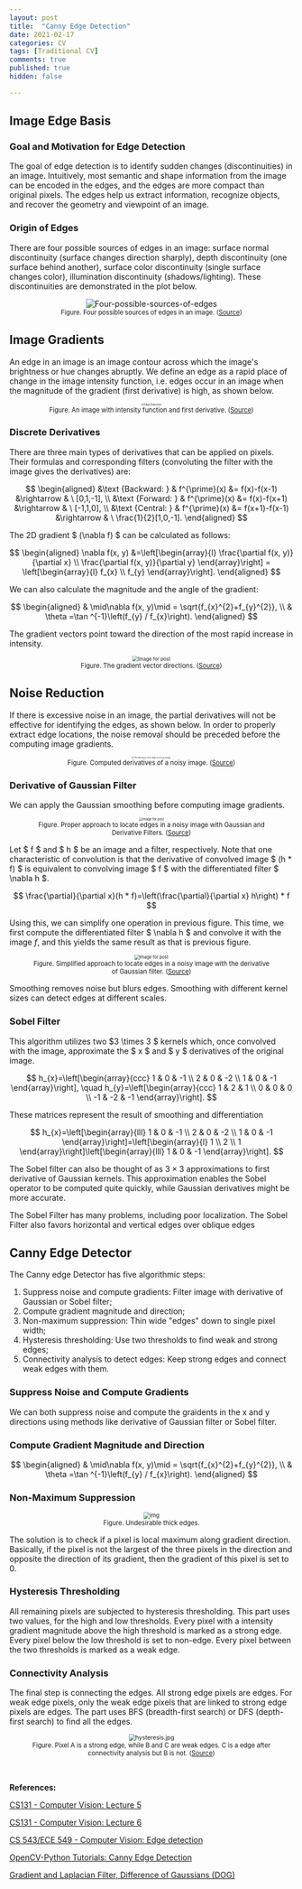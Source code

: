 ```yaml
---
layout: post
title:  "Canny Edge Detection"
date: 2021-02-17
categories: CV
tags: [Traditional CV]
comments: true
published: true
hidden: false

---
```


## Image Edge Basis

### Goal and Motivation for Edge Detection

The goal of edge detection is to identify sudden changes (discontinuities) in an image. Intuitively, most semantic and shape information from the image can be encoded in the edges, and the edges are more compact than original pixels. The edges help us extract information, recognize objects, and recover the geometry and viewpoint of an image.

### Origin of Edges 

There are four possible sources of edges in an image: surface normal discontinuity (surface changes direction sharply), depth discontinuity (one surface behind another), surface color discontinuity (single surface changes color), illumination discontinuity (shadows/lighting). These discontinuities are demonstrated in the plot below.

<div align='center'>
<figure>
<img src="https://miro.medium.com/max/637/1*ujB8H3EkxMFVtmLUBSdDfQ.png" alt="Four-possible-sources-of-edges" style="zoom:100%;" />
<figcaption style="font-size: 80%;"> Figure. Four possible sources of edges in an image. (<a href="https://cs.stanford.edu/people/eroberts/courses/soco/projects/1997-98/computer-vision/edges.html">Source</a>)</figcaption>
</figure>
</div>

## Image Gradients

An edge in an image is an image contour across which the image's brightness or hue changes abruptly. We define an edge as a rapid place of change in the image intensity function, i.e. edges occur in an image when the magnitude of the gradient (first derivative) is high, as shown below. 

<div align='center'>
<figure>
<img src="https://ai.stanford.edu/~syyeung/cvweb/Pictures1/edgedetection.png" alt="Edge Detection" style="zoom:30%;" />
<figcaption style="font-size: 80%;"> Figure. An image with intensity function and first derivative. (<a href="https://ai.stanford.edu/~syyeung/cvweb/tutorial1.html">Source</a>)</figcaption>
</figure>
</div>

### Discrete Derivatives

There are three main types of derivatives that can be applied on pixels. Their formulas and corresponding filters (convoluting the filter with the image gives the derivatives) are:

$$
\begin{aligned}
&\text {Backward: } & f^{\prime}(x) &= f(x)-f(x-1) &\rightarrow & \ [0,1,-1], \\
&\text {Forward: } & f^{\prime}(x) &= f(x)-f(x+1) &\rightarrow & \ [-1,1,0], \\
&\text {Central: } & f^{\prime}(x) &= f(x+1)-f(x-1) &\rightarrow & \ \frac{1}{2}[1,0,-1].
\end{aligned}
$$

The 2D gradient $ (\nabla f) $ can be calculated as follows:

$$
\begin{aligned}
\nabla f(x, y) &=\left[\begin{array}{l}
\frac{\partial f(x, y)}{\partial x} \\
\frac{\partial f(x, y)}{\partial y}
\end{array}\right] 
= \left[\begin{array}{l}
f_{x} \\
f_{y}
\end{array}\right].
\end{aligned}
$$

We can also calculate the magnitude and the angle of the gradient:

$$
\begin{aligned}
& \mid\nabla f(x, y)\mid = \sqrt{f_{x}^{2}+f_{y}^{2}}, \\
& \theta =\tan ^{-1}\left(f_{y} / f_{x}\right).
\end{aligned}
$$

The gradient vectors point toward the direction of the most rapid increase in intensity.

<div align='center'>
<figure>
<img src="https://miro.medium.com/max/1650/1*p9U2BnfbT9cwFQnNWfyLxg.png" alt="Image for post" style="zoom:60%;" />
<figcaption style="font-size: 80%;"> Figure. The gradient vector directions. (<a href="https://jeheonpark93.medium.com/vc-edge-detection-4dec1b0be8e5">Source</a>)</figcaption>
</figure>
</div>

## Noise Reduction

If there is excessive noise in an image, the partial derivatives will not be effective for identifying the edges, as shown below. In order to properly extract edge locations, the noise removal should be preceded before the computing image gradients.

<div align='center'>
<figure>
<img src="https://ai.stanford.edu/~syyeung/cvweb/Pictures1/noise.png" alt="The derivative of an edge in a noisy image." style="zoom: 23%;" />
<figcaption style="font-size: 80%;"> Figure. Computed derivatives of a noisy image. (<a href="https://medium.com/jun-devpblog/cv-3-gradient-and-laplacian-filter-difference-of-gaussians-dog-7c22e4a9d6cc">Source</a>)</figcaption>
</figure>
</div>

### Derivative of Gaussian Filter

We can apply the Gaussian smoothing before computing image gradients.

<div align='center'>
<figure>
<img src="https://miro.medium.com/max/3175/1*2roG-Ul5AfTD3riXE-aCKA.png" alt="Image for post" style="zoom:40%;" />
<figcaption style="font-size: 80%;"> Figure. Proper approach to locate edges in a noisy image with Gaussian and Derivative Filters. (<a href="https://medium.com/jun-devpblog/cv-3-gradient-and-laplacian-filter-difference-of-gaussians-dog-7c22e4a9d6cc">Source</a>)</figcaption>
</figure>
</div>

Let $ f $ and $ h $ be an image and a filter, respectively. Note that one characteristic of convolution is that the derivative of convolved image $ (h * f) $ is equivalent to convolving image $ f $ with the differentiated filter $ \nabla h $.

$$
\frac{\partial}{\partial x}(h * f)=\left(\frac{\partial}{\partial x} h\right) * f
$$

Using this, we can simplify one operation in previous figure. This time, we first compute the differentiated filter $ \nabla h $ and convolve it with the image $f$, and this yields the same result as that is previous figure.

<div align='center'>
<figure>
<img src="https://miro.medium.com/max/1155/1*ySk0VvShNkgECSha4LKuAg.png" alt="Image for post" style="zoom:53%;" />
<figcaption style="font-size: 80%;"> Figure. Simplified approach to locate edges in a noisy image with the derivative of Gaussian filter. (<a href="https://medium.com/jun-devpblog/cv-3-gradient-and-laplacian-filter-difference-of-gaussians-dog-7c22e4a9d6cc">Source</a>)</figcaption>
</figure>
</div>

Smoothing removes noise but blurs edges. Smoothing with different kernel sizes can detect edges at different scales.

### Sobel Filter

This algorithm utilizes two $3 \times 3 $ kernels which, once convolved with the image, approximate the $ x $ and $ y $ derivatives of the original image.

$$
h_{x}=\left[\begin{array}{ccc}
1 & 0 & -1 \\
2 & 0 & -2 \\
1 & 0 & -1
\end{array}\right], \quad h_{y}=\left[\begin{array}{ccc}
1 & 2 & 1 \\
0 & 0 & 0 \\
-1 & -2 & -1
\end{array}\right].
$$

These matrices represent the result of smoothing and differentiation

$$
h_{x}=\left[\begin{array}{lll}
1 & 0 & -1 \\
2 & 0 & -2 \\
1 & 0 & -1
\end{array}\right]=\left[\begin{array}{l}
1 \\
2 \\
1
\end{array}\right]\left[\begin{array}{lll}
1 & 0 & -1
\end{array}\right].
$$

The Sobel filter can also be thought of as $3 \times 3$ approximations to first derivative of Gaussian kernels. This approximation enables the Sobel operator to be computed quite quickly, while Gaussian derivatives might be more accurate.

The Sobel Filter has many problems, including poor localization. The Sobel Filter also favors horizontal and vertical edges over oblique edges

## Canny Edge Detector

The Canny edge Detector has five algorithmic steps:

1. Suppress noise and compute gradients: Filter image with derivative of Gaussian or Sobel filter;
2. Compute gradient magnitude and direction;
3. Non-maximum suppression: Thin wide "edges" down to single pixel width;
4. Hysteresis thresholding: Use two thresholds to find weak and strong edges;
5. Connectivity analysis to detect edges: Keep strong edges and connect weak edges with them.

### Suppress Noise and Compute Gradients

We can both suppress noise and compute the graidents in the x and y directions using methods
like derivative of Gaussian filter or Sobel filter.

### Compute Gradient Magnitude and Direction

$$
\begin{aligned}
& \mid\nabla f(x, y)\mid = \sqrt{f_{x}^{2}+f_{y}^{2}}, \\
& \theta =\tan ^{-1}\left(f_{y} / f_{x}\right).
\end{aligned}
$$

### Non-Maximum Suppression

<div align='center'>
<figure>
<img src="https://image1.slideserve.com/2231035/the-canny-edge-detector3-n.jpg" alt="img" style="zoom:70%;" />
<figcaption style="font-size: 80%;"> Figure. Undesirable thick edges. </figcaption>
</figure>
</div>

The solution is to check if a pixel is local maximum along gradient direction. Basically, if the pixel is not the largest of the three pixels in the direction and opposite the direction of its gradient, then the gradient of this pixel is set to $0$.

### Hysteresis Thresholding

All remaining pixels are subjected to hysteresis thresholding. This part uses two values, for the high and low thresholds. Every pixel with a intensity gradient magnitude above the high threshold is marked as a strong edge. Every pixel below the low threshold is set to non-edge. Every pixel between the two thresholds is marked as a weak edge. 

### Connectivity Analysis

The final step is connecting the edges. All strong edge pixels are edges. For weak edge pixels, only the weak edge pixels that are linked to strong edge pixels are edges. The part uses BFS (breadth-first search) or DFS (depth-first search) to find all the edges.

<div align='center'>
<figure>
<img src="https://docs.opencv.org/master/hysteresis.jpg" alt="hysteresis.jpg" style="zoom:75%;" />
<figcaption style="font-size: 80%;"> Figure. Pixel A is a strong edge, while B and C are weak edges. C is a edge after connectivity analysis but B is not. (<a href="https://docs.opencv.org/master/da/d22/tutorial_py_canny.html">Source</a>) </figcaption>
</figure>
</div>

<br>

**References:**

[CS131 - Computer Vision: Lecture 5](https://github.com/StanfordVL/cs131_notes/blob/master/lecture05/lecture05.pdf)

[CS131 - Computer Vision: Lecture 6](https://github.com/StanfordVL/cs131_notes/blob/master/lecture06/lecture06.pdf)

[CS 543/ECE 549 - Computer Vision: Edge detection](https://slazebni.cs.illinois.edu/spring19/lec07_edge.pdf)

[OpenCV-Python Tutorials: Canny Edge Detection](https://docs.opencv.org/master/da/d22/tutorial_py_canny.html)

[Gradient and Laplacian Filter, Difference of Gaussians (DOG)](https://medium.com/jun-devpblog/cv-3-gradient-and-laplacian-filter-difference-of-gaussians-dog-7c22e4a9d6cc)